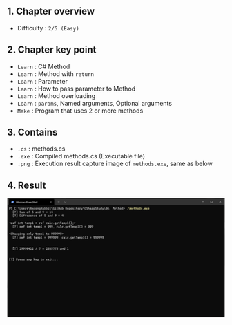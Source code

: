 ## 1. Chapter overview
- Difficulty : `2/5 (Easy)`

## 2. Chapter key point
- `Learn` : C# Method
- `Learn` : Method with `return`
- `Learn` : Parameter
- `Learn` : How to pass parameter to Method
- `Learn` : Method overloading
- `Learn` : `params`, Named arguments, Optional arguments
- `Make` : Program that uses 2 or more methods

## 3. Contains
- `.cs` : methods.cs
- `.exe` : Compiled methods.cs (Executable file)
- `.png` : Execution result capture image of `methods.exe`, same as below

## 4. Result
![Execution result capture image](https://github.com/pinkrabbit412/CSharpStudy/blob/main/06.%20Method/methods.png?raw=true)
